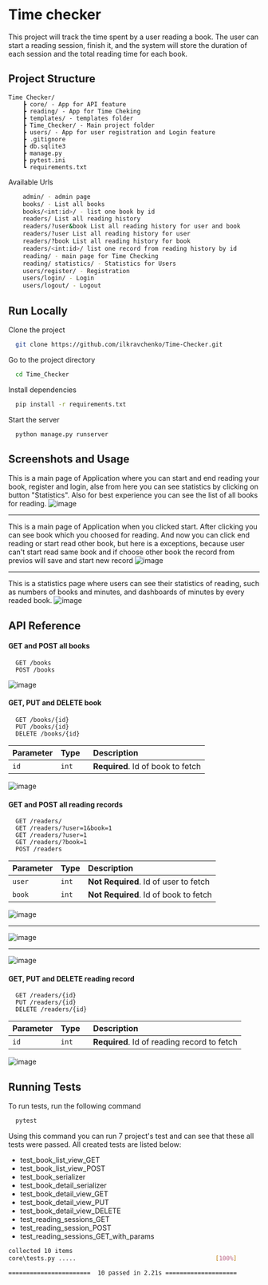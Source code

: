 
# Time checker

This project will track the time spent by a user reading a book. The user can start a reading session, finish it, and the system will store the duration of each session and the total reading time for each book.


## Project Structure
```
Time Checker/
    ┣ core/ - App for API feature 
    ┣ reading/ - App for Time Cheking
    ┣ templates/ - templates folder
    ┣ Time_Checker/ - Main project folder
    ┣ users/ - App for user registration and Login feature
    ┣ .gitignore
    ┣ db.sqlite3
    ┣ manage.py
    ┣ pytest.ini
    ┗ requirements.txt
```

Available Urls

```bash
    admin/ - admin page
    books/ - List all books
    books/<int:id>/ - list one book by id
    readers/ List all reading history
    readers/?user&book List all reading history for user and book
    readers/?user List all reading history for user
    readers/?book List all reading history for book
    readers/<int:id>/ list one record from reading history by id
    reading/ - main page for Time Checking
    reading/ statistics/ - Statistics for Users
    users/register/ - Registration
    users/login/ - Login
    users/logout/ - Logout
```
## Run Locally

Clone the project

```bash
  git clone https://github.com/ilkravchenko/Time-Checker.git
```

Go to the project directory

```bash
  cd Time_Checker
```

Install dependencies

```bash
  pip install -r requirements.txt
```

Start the server

```bash
  python manage.py runserver
```


## Screenshots and Usage
This is a main page of Application where you can start and end reading your book, register and login, alse from here you can see statistics by clicking on button "Statistics". Also for best experience you can see the list of all books for reading.
![image](https://github.com/ilkravchenko/Time-Checker/assets/117378994/48bc2683-1130-45fe-aaa2-d8bcd4d68c33)

  - - - -
This is a main page of Application when you clicked start. After clicking you can see book which you choosed for reading. And now you can click end reading or start read other book, but here is a exceptions, because user can't start read same book and if choose other book the record from previos will save and start new record 
![image](https://github.com/ilkravchenko/Time-Checker/assets/117378994/b58c578b-99be-48b1-98bf-7750a0254a64)

  - - - -
This is a statistics page where users can see their statistics of reading, such as numbers of books and minutes, and dashboards of minutes by every readed book. 
![image](https://github.com/ilkravchenko/Time-Checker/assets/117378994/68cad926-1a07-4e47-8e7a-2a0d1564a863)
## API Reference

#### GET and POST all books

```http
  GET /books
  POST /books
```
![image](https://github.com/ilkravchenko/Time-Checker/assets/117378994/bfeb66b0-526f-46c5-a5be-7cd81efa9d2d)
#### GET, PUT and DELETE book

```http
  GET /books/{id}
  PUT /books/{id}
  DELETE /books/{id}
```

| Parameter | Type     | Description                       |
| :-------- | :------- | :-------------------------------- |
| `id`      | `int   ` | **Required**. Id of book to fetch |

![image](https://github.com/ilkravchenko/Time-Checker/assets/117378994/75933a7f-4ea2-4339-b1c3-73c78640cd9e)

#### GET and POST all reading records

```http
  GET /readers/
  GET /readers/?user=1&book=1
  GET /readers/?user=1
  GET /readers/?book=1
  POST /readers
```

| Parameter | Type     | Description                       |
| :-------- | :------- | :-------------------------------- |
| `user`      | `int` | **Not Required**. Id of user to fetch |
| `book`      | `int` | **Not Required**. Id of book to fetch |

![image](https://github.com/ilkravchenko/Time-Checker/assets/117378994/8e2d26cd-6c73-4e5a-8c70-62348f4cd492)
- - - -
![image](https://github.com/ilkravchenko/Time-Checker/assets/117378994/48837dca-3122-40ad-9270-19636b080eb1)
- - - -
![image](https://github.com/ilkravchenko/Time-Checker/assets/117378994/ed1d3a74-6a22-4889-8d5b-9f8df99e1364)

#### GET, PUT and DELETE reading record

```http
  GET /readers/{id}
  PUT /readers/{id}
  DELETE /readers/{id}
```

| Parameter | Type     | Description                       |
| :-------- | :------- | :-------------------------------- |
| `id`      | `int   ` | **Required**. Id of reading record to fetch |

![image](https://github.com/ilkravchenko/Time-Checker/assets/117378994/8e87bcd7-7494-4863-be10-92999f4cabc5)




## Running Tests

To run tests, run the following command

```bash
  pytest
```

Using this command you can run 7 project's test and can see that these all tests were passed. All created tests are listed below:
* test_book_list_view_GET
* test_book_list_view_POST
* test_book_serializer
* test_book_detail_serializer
* test_book_detail_view_GET
* test_book_detail_view_PUT
* test_book_detail_view_DELETE
* test_reading_sessions_GET
* test_reading_session_POST
* test_reading_sessions_GET_with_params

```bash
collected 10 items
core\tests.py .....                                       [100%]

=======================  10 passed in 2.21s ====================

```
